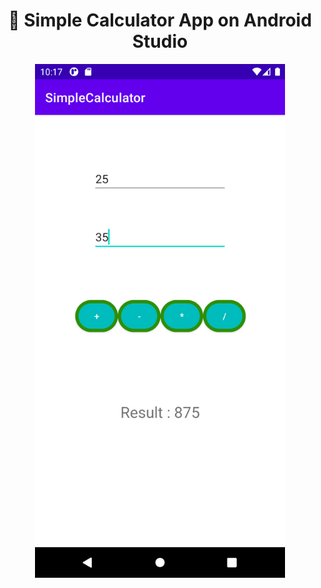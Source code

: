 <h1 align=center>📱 Simple Calculator App on Android Studio</h1>

<p align=center>
<img src = "https://github.com/zumrudu-anka/android-studio-simple-calculator/blob/main/presentation/img1.png" alt="Screenshot" width = 400></img>
</p>
